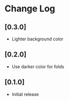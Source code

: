 # Change Log

## [0.3.0]

- Lighter background color
## [0.2.0]

- Use darker color for folds
## [0.1.0]

- Initial release
